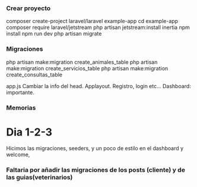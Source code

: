 ### Crear proyecto

composer create-project laravel/laravel example-app
cd example-app
composer require laravel/jetstream
php artisan jetstream:install inertia
npm install
npm run dev
php artisan migrate

### Migraciones

php artisan make:migration create_animales_table
php artisan make:migration create_servicios_table
php artisan make:migration create_consultas_table


app.js Cambiar la info del head.
Applayout. Registro, login etc...
Dashboard: importante.

### Memorias 

# Dia 1-2-3
Hicimos las migraciones, seeders, y un poco de estilo en el dashboard y welcome, 

### Faltaria por añadir las migraciones de los posts (cliente) y de las guias(veterinarios) 

